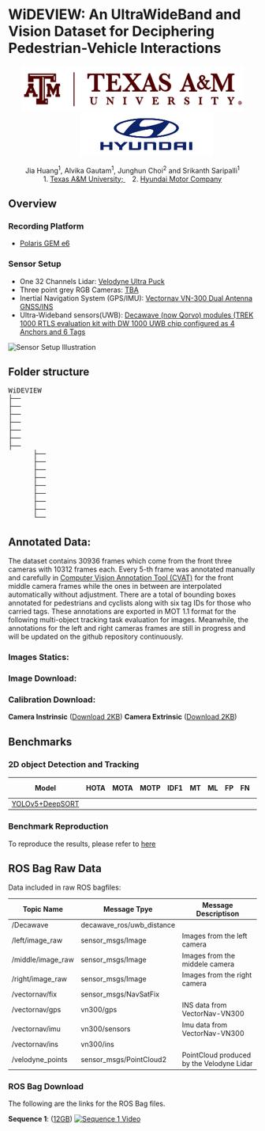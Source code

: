 <h1>WiDEVIEW: An UltraWideBand and Vision Dataset for Deciphering Pedestrian-Vehicle Interactions</h1>
<p align="center">
<a href="https://www.tamu.edu/"><img src="images/tamu_logo.png" alt="Texas A&M University" height="90px" width="450px"></a>&emsp;&emsp;&emsp;&emsp;<a href="https://www.hyundai.com/worldwide/en/"><img src="images/Hyundai_logo.png" alt="Hyundai Motor Company" height="90px" width="270px"></a></p>
<p align="center">
Jia Huang<sup>1</sup>, Alvika Gautam<sup>1</sup>, Junghun Choi<sup>2</sup> and Srikanth Saripalli<sup>1</sup><br>
1. <a href="https://www.tamu.edu/">Texas A&M University; </a>&emsp;2. <a href="https://www.hyundai.com/worldwide/en/">Hyundai Motor Company</a><br>
</p>

## Overview

### Recording Platform
* [Polaris GEM e6](https://autonomoustuff.com/)

### Sensor Setup
* One 32 Channels Lidar: [Velodyne Ultra Puck](https://velodynelidar.com/vlp-32c.html)
* Three point grey RGB Cameras: [TBA]() 
* Inertial Navigation System (GPS/IMU): [Vectornav VN-300 Dual Antenna GNSS/INS](https://www.vectornav.com/products/vn-300)
* Ultra-Wideband sensors(UWB): [Decawave (now Qorvo) modules (TREK 1000 RTLS evaluation kit with DW 1000 UWB chip configured as 4 Anchors and 6 Tags](https://www.qorvo.com/products/p/DWM1000)

![Sensor Setup Illustration](./images/golfcar_annotated_v3__med.png)


## Folder structure

<pre>
WiDEVIEW
├── 
├── 
├── 
├── 
├── 
├── 
├── 
      ├──             
      ├──      
      ├──
      ├── 
      ├── 
      ├── 
      ├── 
      ├── 
      └── 
</pre>

## Annotated Data:
The dataset contains 30936 frames which come from the front three cameras with 10312 frames each. Every 5-th frame was annotated manually and carefully in [Computer Vision Annotation Tool (CVAT)](https://github.com/opencv/cvat/) for the front middle camera frames while the ones in between are interpolated automatically without adjustment. There are a total of    bounding boxes annotated for pedestrians and cyclists along with six tag IDs for those who carried tags. These annotations are exported in MOT 1.1 format for the following multi-object tracking task evaluation for images. Meanwhile, the annotations for the left and right cameras frames are still in progress and will be updated on the github repository continuously.
### Images Statics:


### Image Download:


### Calibration Download: 
**Camera Instrinsic** ([Download 2KB]())
**Camera Extrinsic** ([Download 2KB]())


## Benchmarks
### 2D object Detection and Tracking
Model | HOTA | MOTA | MOTP | IDF1 | MT | ML | FP | FN | ID Sw. | Recall | Precision | Frag 
------| ---- | ---- |------|------|----|----|----| ---|--------|--------|-----------|-----
[YOLOv5+DeepSORT](https://github.com/HRNet/HRNet-Semantic-Segmentation/tree/HRNet-OCR) |  |  |  |  |  |  |  |  |  |  |  | 

### Benchmark Reproduction

To reproduce the results, please refer to [here](./benchmarks/README.md)

## ROS Bag Raw Data

Data included in raw ROS bagfiles:

Topic Name | Message Tpye | Message Descriptison
------------ | ------------- | ---------------------------------
/Decawave | decawave_ros/uwb_distance | 
/left/image_raw | sensor_msgs/Image | Images from the left camera        
/middle/image_raw | sensor_msgs/Image | Images from the middele camera         
/right/image_raw | sensor_msgs/Image | Images from the right camera        
/vectornav/fix | sensor_msgs/NavSatFix |  
/vectornav/gps | vn300/gps | INS data from VectorNav-VN300                
/vectornav/imu | vn300/sensors | Imu data from VectorNav-VN300            
/vectornav/ins | vn300/ins |                
/velodyne_points | sensor_msgs/PointCloud2 | PointCloud produced by the Velodyne Lidar


### ROS Bag Download
The following are the links for the ROS Bag files.

**Sequence 1**: ([12GB](https://drive.google.com/file/d/1bIb-6fWbaiI9Q8Pq9paANQwXWn7GJDtl/view?usp=sharing)) 
[![Sequence 1 Video](.jpg)](https://www.youtube.com/watch?v=Qc7IepWGKr8)


